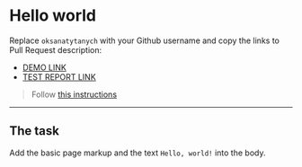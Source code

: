 # Hello world
Replace `oksanatytanych` with your Github username and copy the links to Pull Request description:
- [DEMO LINK](https://oksanatytanych.github.io/layout_hello-world/)
- [TEST REPORT LINK](https://oksanatytanych.github.io/layout_hello-world/report/html_report/)

> Follow [this instructions](https://mate-academy.github.io/layout_task-guideline/#how-to-solve-the-layout-tasks-on-github)
___

## The task 
Add the basic page markup and the text `Hello, world!` into the body.

